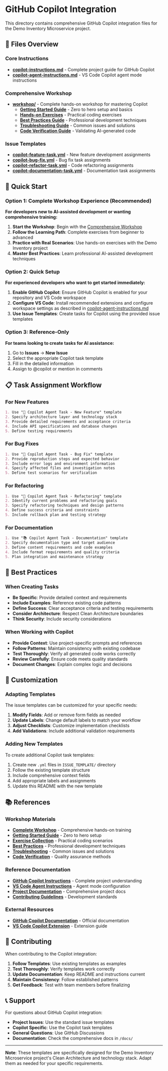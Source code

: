 # GitHub Copilot Integration

This directory contains comprehensive GitHub Copilot integration files for the Demo Inventory Microservice project.

## 📁 Files Overview

### Core Instructions
- **[copilot-instructions.md](copilot-instructions.md)** - Complete project guide for GitHub Copilot
- **[copilot-agent-instructions.md](copilot-agent-instructions.md)** - VS Code Copilot agent mode instructions

### Comprehensive Workshop
- **[workshop/](workshop/)** - Complete hands-on workshop for mastering Copilot
  - **[Getting Started Guide](workshop/getting-started.md)** - Zero to hero setup and basics
  - **[Hands-on Exercises](workshop/exercises/)** - Practical coding exercises
  - **[Best Practices Guide](workshop/best-practices.md)** - Professional development techniques
  - **[Troubleshooting Guide](workshop/troubleshooting.md)** - Common issues and solutions
  - **[Code Verification Guide](workshop/code-verification.md)** - Validating AI-generated code

### Issue Templates
- **[copilot-feature-task.yml](ISSUE_TEMPLATE/copilot-feature-task.yml)** - New feature development assignments
- **[copilot-bug-fix.yml](ISSUE_TEMPLATE/copilot-bug-fix.yml)** - Bug fix task assignments  
- **[copilot-refactor-task.yml](ISSUE_TEMPLATE/copilot-refactor-task.yml)** - Code refactoring assignments
- **[copilot-documentation-task.yml](ISSUE_TEMPLATE/copilot-documentation-task.yml)** - Documentation task assignments

## 🚀 Quick Start

### Option 1: Complete Workshop Experience (Recommended)
**For developers new to AI-assisted development or wanting comprehensive training:**

1. **Start the Workshop**: Begin with the [Comprehensive Workshop](workshop/)
2. **Follow the Learning Path**: Complete exercises from beginner to advanced
3. **Practice with Real Scenarios**: Use hands-on exercises with the Demo Inventory project
4. **Master Best Practices**: Learn professional AI-assisted development techniques

### Option 2: Quick Setup
**For experienced developers who want to get started immediately:**

1. **Enable GitHub Copilot**: Ensure GitHub Copilot is enabled for your repository and VS Code workspace
2. **Configure VS Code**: Install recommended extensions and configure workspace settings as described in [copilot-agent-instructions.md](copilot-agent-instructions.md)
3. **Use Issue Templates**: Create tasks for Copilot using the provided issue templates

### Option 3: Reference-Only
**For teams looking to create tasks for AI assistance:**

1. Go to **Issues** → **New Issue**
2. Select the appropriate Copilot task template
3. Fill in the detailed information
4. Assign to @copilot or mention in comments

## 📋 Task Assignment Workflow

### For New Features
```markdown
1. Use "🤖 Copilot Agent Task - New Feature" template
2. Specify architecture layer and technology stack
3. Provide detailed requirements and acceptance criteria
4. Include API specifications and database changes
5. Define testing requirements
```

### For Bug Fixes
```markdown
1. Use "🐛 Copilot Agent Task - Bug Fix" template
2. Provide reproduction steps and expected behavior
3. Include error logs and environment information
4. Specify affected files and investigation notes
5. Define test scenarios for verification
```

### For Refactoring
```markdown
1. Use "🔧 Copilot Agent Task - Refactoring" template
2. Identify current problems and refactoring goals
3. Specify refactoring techniques and design patterns
4. Define success criteria and constraints
5. Include rollback plan and testing strategy
```

### For Documentation
```markdown
1. Use "📚 Copilot Agent Task - Documentation" template
2. Specify documentation type and target audience
3. Define content requirements and code examples
4. Include format requirements and quality criteria
5. Plan integration and maintenance strategy
```

## 🎯 Best Practices

### When Creating Tasks
- **Be Specific**: Provide detailed context and requirements
- **Include Examples**: Reference existing code patterns
- **Define Success**: Clear acceptance criteria and testing requirements
- **Consider Architecture**: Respect Clean Architecture boundaries
- **Think Security**: Include security considerations

### When Working with Copilot
- **Provide Context**: Use project-specific prompts and references
- **Follow Patterns**: Maintain consistency with existing codebase
- **Test Thoroughly**: Verify all generated code works correctly
- **Review Carefully**: Ensure code meets quality standards
- **Document Changes**: Explain complex logic and decisions

## 🔧 Customization

### Adapting Templates
The issue templates can be customized for your specific needs:

1. **Modify Fields**: Add or remove form fields as needed
2. **Update Labels**: Change default labels to match your workflow
3. **Adjust Checklists**: Customize implementation checklists
4. **Add Validations**: Include additional validation requirements

### Adding New Templates
To create additional Copilot task templates:

1. Create new `.yml` files in `ISSUE_TEMPLATE/` directory
2. Follow the existing template structure
3. Include comprehensive context fields
4. Add appropriate labels and assignments
5. Update this README with the new template

## 📚 References

### Workshop Materials
- **[Complete Workshop](workshop/)** - Comprehensive hands-on training
- **[Getting Started Guide](workshop/getting-started.md)** - Zero to hero setup
- **[Exercise Collection](workshop/exercises/)** - Practical coding scenarios
- **[Best Practices](workshop/best-practices.md)** - Professional development techniques
- **[Troubleshooting](workshop/troubleshooting.md)** - Common issues and solutions
- **[Code Verification](workshop/code-verification.md)** - Quality assurance methods

### Reference Documentation
- **[GitHub Copilot Instructions](copilot-instructions.md)** - Complete project understanding
- **[VS Code Agent Instructions](copilot-agent-instructions.md)** - Agent mode configuration
- **[Project Documentation](../docs/)** - Comprehensive project docs
- **[Contributing Guidelines](../docs/CONTRIBUTING.md)** - Development standards

### External Resources
- **[GitHub Copilot Documentation](https://docs.github.com/en/copilot)** - Official documentation
- **[VS Code Copilot Extension](https://code.visualstudio.com/docs/copilot/overview)** - Extension guide

## 🤝 Contributing

When contributing to the Copilot integration:

1. **Follow Templates**: Use existing templates as examples
2. **Test Thoroughly**: Verify templates work correctly
3. **Update Documentation**: Keep README and instructions current
4. **Maintain Consistency**: Follow established patterns
5. **Get Feedback**: Test with team members before finalizing

## 📞 Support

For questions about GitHub Copilot integration:

- **Project Issues**: Use the standard issue templates
- **Copilot Specific**: Use the Copilot task templates
- **General Questions**: Use GitHub Discussions
- **Documentation**: Check the comprehensive docs in `/docs/`

---

**Note**: These templates are specifically designed for the Demo Inventory Microservice project's Clean Architecture and technology stack. Adapt them as needed for your specific requirements.